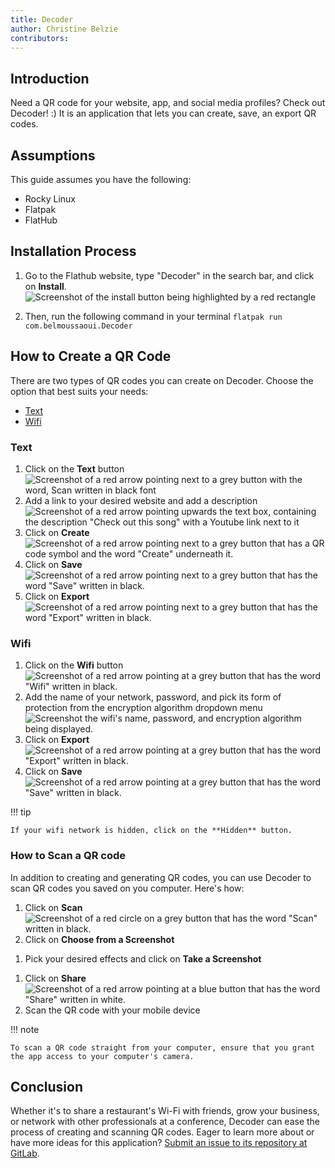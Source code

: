 ```yaml
---
title: Decoder
author: Christine Belzie
contributors: 
---
```


## Introduction

Need a QR code for your website, app, and social media profiles? Check out  Decoder! :) It is an application that lets you can create, save, an export QR codes.

## Assumptions

This guide assumes you have the following:

- Rocky Linux
- Flatpak
- FlatHub

## Installation Process

1. Go to the Flathub website, type "Decoder" in the search bar, and click on **Install**.
![Screenshot of the install button being highlighted by a red rectangle](images/01_decoder.png)

1. Then, run the following command in your terminal
`flatpak run com.belmoussaoui.Decoder`

## How to Create a QR Code

There are two types of QR codes you can create on Decoder. Choose the option that best suits your needs:

- [Text](#text)
- [Wifi](#wifi)

### Text

1. Click on the **Text** button
![Screenshot of a red arrow pointing next to a grey button with the word, Scan written in black font](images/02_decoder-text.png)
1. Add a link to your desired website and add a description
![Screenshot of a red arrow pointing upwards the text box, containing the description "Check out this song" with a Youtube link next to it ](images/03_decoder-text.png)
1. Click on **Create**
![Screenshot of a red arrow pointing next to a grey button that has a QR code symbol and the word "Create" underneath it. ](images/04_decoder-text.png)
1. Click on **Save**
![Screenshot of a red arrow pointing next to a grey button that has the word "Save" written in black. ](images/05_decoder-text.png)
1. Click on **Export**
![Screenshot of a red arrow pointing next to a grey button that has the word "Export" written in black. ](images/06_decoder-text.png)

### Wifi

1. Click on the **Wifi** button
![Screenshot of a red arrow pointing at a grey button that has the word "Wifi" written in black.](images/01_decoder-wifi.png)
1. Add the name of your network, password, and pick its form of protection from the encryption algorithm dropdown menu
![Screenshot the wifi's name, password, and encryption algorithm being displayed. ](images/02_decoder-wifi.png)
1. Click on **Export**
![Screenshot of a red arrow pointing at a grey button that has the word "Export" written in black.](images/03_decoder-wifi.png)
1. Click on **Save**
![Screenshot of a red arrow pointing at a grey button that has the word "Save" written in black.](images/04_decoder-wifi.png)

!!! tip

    If your wifi network is hidden, click on the **Hidden** button.

### How to Scan a QR code

In addition to creating and generating QR codes, you can use Decoder to scan QR codes you saved on you computer. Here's how:

1. Click on **Scan**
![Screenshot of a red circle on a grey button that has the word "Scan" written in black.](images/01_decoder-scan.png)
1. Click on  **Choose from a Screenshot**
<!--- add a screenshot here --->
1. Pick your desired effects and click on **Take a Screenshot**
<!--- add a screenshot here --->
1. Click on **Share**
![Screenshot of a red arrow pointing at a blue button that has the word "Share" written in white.](images/04_decoder-scan.png)
1. Scan the QR code with your mobile device

!!! note
 
    To scan a QR code straight from your computer, ensure that you grant the app access to your computer's camera.

## Conclusion

Whether it's to share a restaurant's Wi-Fi with friends, grow your business, or network with other professionals at a conference, Decoder can ease the process of creating and scanning QR codes. Eager to learn more about or have more ideas for this application? [Submit an issue to its repository at GitLab](https://gitlab.gnome.org/World/decoder/-/issues).
